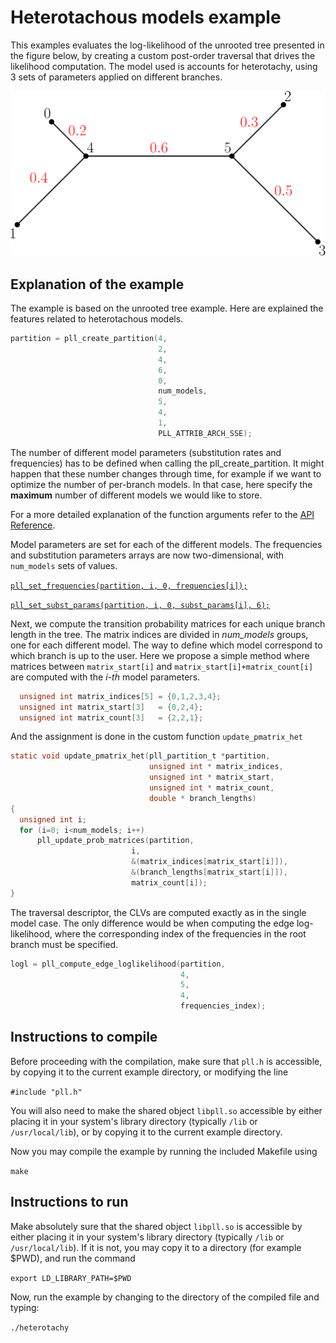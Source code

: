 # Heterotachous models example

This examples evaluates the log-likelihood of the unrooted tree presented in the
figure below, by creating a custom post-order traversal that drives the
likelihood computation. The model used is accounts for heterotachy, using 3
sets of parameters applied on different branches.

![unrooted tree](https://github.com/xflouris/assets/raw/master/libpll/images/unrooted.png)

## Explanation of the example

The example is based on the unrooted tree example. Here are explained the
features related to heterotachous models. 

```C
partition = pll_create_partition(4, 
                                 2, 
                                 4, 
                                 6,
                                 0, 
                                 num_models, 
                                 5, 
                                 4, 
                                 1, 
                                 PLL_ATTRIB_ARCH_SSE);
```

The number of different model parameters (substitution rates and frequencies)
has to be defined when calling the pll_create_partition. It might happen that
these number changes through time, for example if we want to optimize the number
of per-branch models. In that case, here specify the **maximum** number of
different models we would like to store. 

For a more detailed explanation of the function arguments refer to the [API Reference](https://github.com/xflouris/libpll/wiki/API-Reference#pll_create_partition).

Model parameters are set for each of the different models. The frequencies and 
substitution parameters arrays are now two-dimensional, with `num_models` sets
of values.

[`pll_set_frequencies(partition, i, 0, frequencies[i]);`](https://github.com/xflouris/libpll/wiki/API-Reference#void-pll_set_frequencies)

[`pll_set_subst_params(partition, i, 0, subst_params[i], 6);`](https://github.com/xflouris/libpll/wiki/API-Reference#void-pll_set_subst_params)

Next, we compute the transition probability matrices for each unique branch
length in the tree. The matrix indices are divided in *num_models* groups, one
for each different model. The way to define which model correspond to which
branch is up to the user. Here we propose a simple method where matrices
between `matrix_start[i]` and `matrix_start[i]+matrix_count[i]` are computed
with the *i-th* model parameters. 

```C
  unsigned int matrix_indices[5] = {0,1,2,3,4};
  unsigned int matrix_start[3]   = {0,2,4};
  unsigned int matrix_count[3]   = {2,2,1};
```

And the assignment is done in the custom function `update_pmatrix_het`
 
```C
static void update_pmatrix_het(pll_partition_t *partition,
                               unsigned int * matrix_indices,
                               unsigned int * matrix_start,
                               unsigned int * matrix_count,
                               double * branch_lengths)
{
  unsigned int i;
  for (i=0; i<num_models; i++)
      pll_update_prob_matrices(partition,
                           i,
                           &(matrix_indices[matrix_start[i]]),
                           &(branch_lengths[matrix_start[i]]),
                           matrix_count[i]);
}
```

The traversal descriptor, the CLVs are computed exactly as in the single 
model case. The only difference would be when computing the edge log-likelihood,
where the corresponding index of the frequencies in the root branch must be
specified.

```C
logl = pll_compute_edge_loglikelihood(partition,
                                      4,
                                      5,
                                      4,
                                      frequencies_index);
```

## Instructions to compile

Before proceeding with the compilation, make sure that `pll.h` is accessible,
by copying it to the current example directory, or modifying the line

`#include "pll.h"`

You will also need to make the shared object `libpll.so` accessible by either
placing it in your system's library directory (typically `/lib` or
`/usr/local/lib`), or by copying it to the current example directory.

Now you may compile the example by running the included Makefile using

`make`

## Instructions to run

Make absolutely sure that the shared object `libpll.so` is accessible by either
placing it in your system's library directory (typically `/lib` or
`/usr/local/lib`). If it is not, you may copy it to a directory (for example
$PWD), and run the command

`export LD_LIBRARY_PATH=$PWD`

Now, run the example by changing to the directory of the compiled file and
typing:

`./heterotachy`
